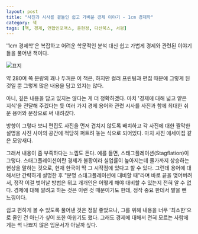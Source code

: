 ```yaml
---
layout: post
title: "사진과 시사를 곁들인 쉽고 가벼운 경제 이야기 - 1cm 경제학"
category: 책
tags: [책, 경제, 연합인포맥스, 윤현정, 다산북스, 서평]
---
```


'1cm 경제학'은 복잡하고 어려운 학문적인 분석 대신
쉽고 가볍게 경제와 관련된 이야기들을 풀어낸 책이다.

![표지](https://lh3.googleusercontent.com/-Z-aStqVa5fg/WVO9DVxoZHI/AAAAAAAAVCI/dYH_WgbMY7g-maUXccAk6U4TNLjqKoJ3QCE0YBhgL/s360/1cm-economics-book.jpg "시사와 사진을 곁들여 최대한 쉽게 풀어냈다.")

약 280여 쪽 분량의 꽤나 두꺼운 이 책은,
하지만 컬러 프린팅과 편집 때문에 그렇게 된 것일 뿐
그렇게 많은 내용을 담고 있지는 않다.

아니, 깊은 내용을 담고 있지는 않다는 게 더 정확하겠다.
마치 '경제에 대해 넓고 얕은 지식'을 전달해 주겠다는 듯
여러 가지 경제 용어와 관련 시사를
사진과 함께 최대한 쉬운 용어와 문장으로 써 내려갔다.

방향이 그렇다 보니 편집도
사진을 먼저 겹치지 않도록 배치하고
각 사진에 대한 짤막한 설명을
사진 사이의 공간에 적당히 퍼트려 놓는 식으로 되어있다.
마치 사진 에세이집 같은 모양새다.

그래서 내용이 좀 부족하다는 느낌도 든다.
예를 들면, 스태그플레이션(Stagflation)이 그렇다.
스태그플레이션이란 경제가 불황이라 실업률이 높아지는데 물가까지 상승하는 현상을 말하는 것으로,
현재 한국이 딱 그 시작점에 있다고 할 수 있다.
그런데 용어에 대해서만 간략하게 설명한 후 "분명 스태그플레이션에 대비할 때"라며 바로 끝을 맺어버려서,
정작 이걸 벗어날 방법은 뭐고
개개인은 어떻게 해야 대비할 수 있는지 전혀 알 수 없다.
경제에 대해 알려고 하는 것은 이런 것 때문이기도 한데,
정작 중요 한데서 발을 뺀 느낌이다.

쉽고 편하게 볼 수 있도록 풀어낸 것은 정말 좋았으나,
그를 위해 내용을 너무 '최소한'으로 줄인 건 아닌가 싶어 또한 아쉽기도 했다.
그래도 경제에 대해서 전혀 모르는 사람에게는 썩 나쁘지 않은 입문서가 아닐까 싶다.
